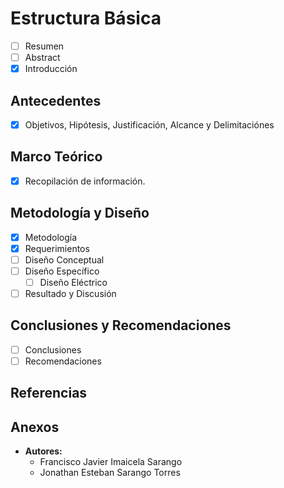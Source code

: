 # Estructura Básica
- [ ] Resumen
- [ ] Abstract
- [x] Introducción
## Antecedentes

- [x] Objetivos, Hipótesis, Justificación, Alcance y Delimitaciónes
## Marco Teórico

- [x] Recopilación de información.

## Metodología y Diseño

- [x] Metodología
- [x] Requerimientos
- [ ] Diseño Conceptual
- [ ] Diseño Específico
  - [ ] Diseño Eléctrico
- [ ] Resultado y Discusión
 
## Conclusiones y Recomendaciones
 
- [ ] Conclusiones
- [ ] Recomendaciones
 
## Referencias

<!-- Hager, (2020). *Regímenes de Neutro en Baja Tensión*.
- NEC, (2018). *Instalaciones Eléctricas Residenciales*.
- *Norma ANSI/NFPA 70-250*
- *Norma ANSI/TIA-607*
- Oropeza, J. (2005) Libro de Oro de Puesta a Tierra Universal. Grounding and Bounding. Schneider Electrical México. 
- Ministerio Urbano de Desarrollo y Vivienda. (2018). Norma Ecuatoriana de la Construcción NEC. Instalaciones Eléctricas. Código NEC-SB-IE. Edición. Ministerio de Desarrollo Urbano y Vivienda (MIDUVI). 
- Instituto Ecuatoriano De Normalización INEN (2001). Código De Práctica Ecuatoriano CPE INEN 19:2001. 
- Comité Ejecutivo de la Norma Ecuatoriana de la Construcción (2013). *Norma Ecuatoriana de Construcción NEC, Instalaciones Electromecánicas*. Cap. 15. Edición  Ministerio de Desarrollo Urbano y Vivienda (MIDUVI). -->

## Anexos

- **Autores:**
  - Francisco Javier Imaicela Sarango 
  - Jonathan Esteban Sarango Torres
